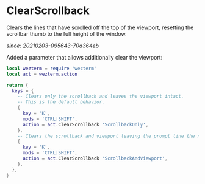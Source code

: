 # ClearScrollback

Clears the lines that have scrolled off the top of the viewport, resetting
the scrollbar thumb to the full height of the window.

*since: 20210203-095643-70a364eb*

Added a parameter that allows additionally clear the viewport:

```lua
local wezterm = require 'wezterm'
local act = wezterm.action

return {
  keys = {
    -- Clears only the scrollback and leaves the viewport intact.
    -- This is the default behavior.
    {
      key = 'K',
      mods = 'CTRL|SHIFT',
      action = act.ClearScrollback 'ScrollbackOnly',
    },
    -- Clears the scrollback and viewport leaving the prompt line the new first line.
    {
      key = 'K',
      mods = 'CTRL|SHIFT',
      action = act.ClearScrollback 'ScrollbackAndViewport',
    },
  },
}
```
